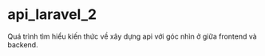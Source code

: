 # api_laravel_2
Quá trình tìm hiểu kiến thức về xây dựng api với góc nhìn ở giữa frontend và backend.
